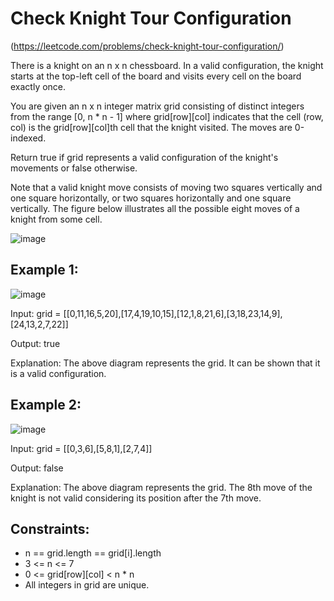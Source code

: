 # Check Knight Tour Configuration
(https://leetcode.com/problems/check-knight-tour-configuration/)

There is a knight on an n x n chessboard. In a valid configuration, the knight starts at the top-left cell of the board and visits every cell on the board exactly once.

You are given an n x n integer matrix grid consisting of distinct integers from the range [0, n * n - 1] where grid[row][col] indicates that the cell (row, col) is the grid[row][col]th cell that the knight visited. The moves are 0-indexed.

Return true if grid represents a valid configuration of the knight's movements or false otherwise.

Note that a valid knight move consists of moving two squares vertically and one square horizontally, or two squares horizontally and one square vertically. The figure below illustrates all the possible eight moves of a knight from some cell.

![image](https://user-images.githubusercontent.com/94119476/235186922-cbc3eee6-14ce-4bc5-8417-b9398a9f39c2.png)

## Example 1:

![image](https://user-images.githubusercontent.com/94119476/235186941-5c612864-fc66-432f-adf0-175cdc2a4eed.png)

Input: grid = [[0,11,16,5,20],[17,4,19,10,15],[12,1,8,21,6],[3,18,23,14,9],[24,13,2,7,22]]

Output: true

Explanation: The above diagram represents the grid. It can be shown that it is a valid configuration.

## Example 2:

![image](https://user-images.githubusercontent.com/94119476/235186959-375c6ef1-3069-4da6-b444-1773356dc7e0.png)

Input: grid = [[0,3,6],[5,8,1],[2,7,4]]

Output: false

Explanation: The above diagram represents the grid. The 8th move of the knight is not valid considering its position after the 7th move.
 
## Constraints:

* n == grid.length == grid[i].length
* 3 <= n <= 7
* 0 <= grid[row][col] < n * n
* All integers in grid are unique.
